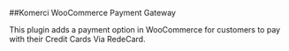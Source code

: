 ##Komerci WooCommerce Payment Gateway

This plugin adds a payment option in WooCommerce for customers to pay with their Credit Cards Via RedeCard.